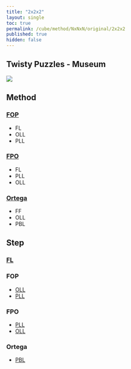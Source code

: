 ```yaml
---
title: "2x2x2"
layout: single
toc: true
permalink: /cube/method/NxNxN/original/2x2x2
published: true
hidden: false
---
```


<head>
  <base target="_self">
</head>



## Twisty Puzzles - Museum

<a target="_blank" href="https://twistypuzzles.com/app/museum/museum_showitem.php?pkey=20">
  <img src="https://twistypuzzles.com/museum/large/00020-01.jpg">
</a>



## Method

### [FOP](/cube/method/NxNxN/original/2x2x2/fop)

- FL
- OLL
- PLL

### [FPO](/cube/method/NxNxN/original/2x2x2/fpo)

- FL
- PLL
- OLL

### [Ortega](/cube/method/NxNxN/original/2x2x2/ortega)

- FF
- OLL
- PBL



## Step

### [FL](/cube/method/NxNxN/original/2x2x2/fl)

### FOP

- [OLL](/cube/method/NxNxN/original/2x2x2/fop/oll)
- [PLL](/cube/method/NxNxN/original/2x2x2/fop/pll)

### FPO

- [PLL](/cube/method/NxNxN/original/2x2x2/fpo/pll)
- [OLL](/cube/method/NxNxN/original/2x2x2/fpo/oll)

### Ortega

- [PBL](/cube/method/NxNxN/original/2x2x2/ortega/pbl)
